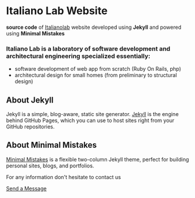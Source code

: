 # Italiano Lab Website

**source code** of [Italianolab](https://www.italianolab.com) website developed using **Jekyll** and powered using **Minimal Mistakes**

### Italiano Lab is a laboratory of software development and architectural engineering specialized essentially: 

- software development of web app from scratch (Ruby On Rails, php) 
- architectural design for small homes (from preliminary to structural design)

## About Jekyll

Jekyll is a simple, blog-aware, static site generator. [Jekyll](https://jekyllrb.com/docs/) is the engine behind GitHub Pages, which you can use to host sites right from your GitHub repositories.

## About Minimal Mistakes 

[Minimal Mistakes](https://mmistakes.github.io/minimal-mistakes/) is a flexible two-column Jekyll theme, perfect for building personal sites, blogs, and portfolios.

For any information don't hesitate to contact us

[Send a Message](https://www.italianolab.com/contact)